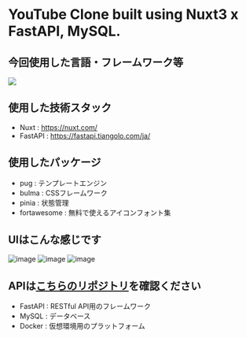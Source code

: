 # YouTube Clone built using Nuxt3 x FastAPI, MySQL.

## 今回使用した言語・フレームワーク等

<img src="https://skillicons.dev/icons?i=nuxt,js,typescript,pug,vue,python,fastapi,mysql,github,vscode,docker" />

## 使用した技術スタック

+ Nuxt : https://nuxt.com/
+ FastAPI : https://fastapi.tiangolo.com/ja/

## 使用したパッケージ

+ pug : テンプレートエンジン
+ bulma : CSSフレームワーク
+ pinia : 状態管理
+ fortawesome : 無料で使えるアイコンフォント集

## UIはこんな感じです

![image](https://github.com/yamu-studio/Nuxt3-YouTube/assets/95989535/f58f0845-5914-4e30-89f9-257abe8ca57c)
![image](https://github.com/yamu-studio/Nuxt3-YouTube/assets/95989535/fc35173d-de94-450e-9249-9ca96457096d)
![image](https://github.com/yamu-studio/Nuxt3-YouTube/assets/95989535/55a31687-b9ce-4542-bcbb-7b5b8212b223)

## APIは[こちらのリポジトリ](https://github.com/yamu-studio/FastAPI-api/tree/youtube_api)を確認ください

+ FastAPI : RESTful API用のフレームワーク
+ MySQL : データベース
+ Docker : 仮想環境用のプラットフォーム
